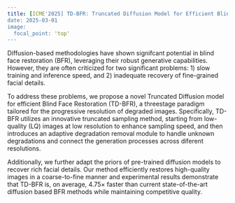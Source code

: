 ```yaml
---
title: [ICME'2025] TD-BFR: Truncated Diffusion Model for Efficient Blind Face Restoration
date: 2025-03-01
image:
  focal_point: 'top'
---
```


<!--more-->
Diffusion-based methodologies have shown signifcant potential in blind face restoration (BFR), leveraging their robust generative capabilities. However, they are often criticized for two significant problems: 1) slow training and inference speed, and 2) inadequate recovery of fine-grained facial details. 

To address these problems, we propose a novel Truncated Diffusion model for efficient Blind Face Restoration (TD-BFR), a threestage paradigm tailored for the progressive resolution of degraded images. Specifically, TD-BFR utilizes an innovative truncated sampling method, starting from low-quality (LQ) images at low resolution to enhance sampling speed, and then introduces an adaptive degradation removal module to handle unknown
degradations and connect the generation processes across diferent resolutions. 

Additionally, we further adapt the priors of pre-trained diffusion models to recover rich facial details. Our method efficiently restores high-quality images in a coarse-to-fine manner and experimental results demonstrate that TD-BFR is, on average, 4.75× faster than current state-of-the-art diffusion based BFR methods while maintaining competitive quality.

